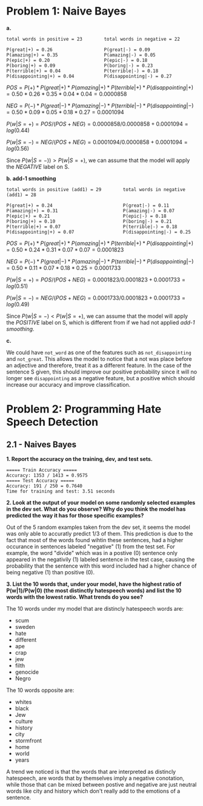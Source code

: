 # Problem 1: Naive Bayes

**a.**

```
total words in positive = 23        total words in negative = 22

P(great|+) = 0.26                   P(great|-) = 0.09
P(amazing|+) = 0.35                 P(amazing|-) = 0.05
P(epic|+) = 0.20                    P(epic|-) = 0.18
P(boring|+) = 0.09                  P(boring|-) = 0.23
P(terrible|+) = 0.04                P(terrible|-) = 0.18
P(disappointing|+) = 0.04           P(disappointing|-) = 0.27
```

$POS = P(+) * P(great|+) * P(amazing|+) * P(terrible|+) * P(disappointing|+) = 0.50 * 0.26 * 0.35 * 0.04 * 0.04 = 0.0000858$

$NEG = P(-) * P(great|-) * P(amazing|-) * P(terrible|-) * P(disappointing|-) = 0.50 * 0.09 * 0.05 * 0.18 * 0.27 = 0.0001094$

$P(w|S = +) = POS/(POS+NEG) = 0.0000858/0.0000858+0.0001094 = log(0.44)$

$P(w|S = -) = NEG/(POS+NEG) = 0.0001094/0.0000858+0.0001094 = log(0.56)$

Since $P(w|S = -)) > P(w|S = +)$, we can assume that the model will apply the _NEGATIVE_ label on S.

**b. add-1 smoothing**

```
total words in positive (add1) = 29        total words in negative (add1) = 28

P(great|+) = 0.24                          P(great|-) = 0.11
P(amazing|+) = 0.31                        P(amazing|-) = 0.07
P(epic|+) = 0.21                           P(epic|-) = 0.18
P(boring|+) = 0.10                         P(boring|-) = 0.21
P(terrible|+) = 0.07                       P(terrible|-) = 0.18
P(disappointing|+) = 0.07                  P(disappointing|-) = 0.25
```

$POS = P(+) * P(great|+) * P(amazing|+) * P(terrible|+) * P(disappointing|+) = 0.50 * 0.24 * 0.31 * 0.07 * 0.07 = 0.0001823$

$NEG = P(-) * P(great|-) * P(amazing|-) * P(terrible|-) * P(disappointing|-) = 0.50 * 0.11 * 0.07 * 0.18 * 0.25 = 0.0001733$

$P(w|S = +) = POS/(POS+NEG) = 0.0001823/0.0001823+0.0001733 = log(0.51)$

$P(w|S = -) = NEG/(POS+NEG) = 0.0001733/0.0001823+0.0001733 = log(0.49)$

Since $P(w|S = -) < P(w|S = +)$, we can assume that the model will apply the _POSITIVE_ label on S, which is different from if we had not applied _add-1 smoothing_.

**c.**

We could have `not_word` as one of the features such as `not_disappointing` and `not_great`. This allows the model to notice that a not was place before an adjective and therefore, treat it as a different feature. In the case of the sentence S given, this should improve our positive probability since it will no longer see `disappointing` as a negative feature, but a positive which should increase our accuracy and improve classification.

# Problem 2: Programming Hate Speech Detection

## 2.1 - Naives Bayes

**1. Report the accuracy on the training, dev, and test sets.**

```
===== Train Accuracy =====
Accuracy: 1353 / 1413 = 0.9575
===== Test Accuracy =====
Accuracy: 191 / 250 = 0.7640
Time for training and test: 3.51 seconds
```

**2. Look at the output of your model on some randomly selected examples in the dev set. What do you observe? Why do you think the model has predicted the way it has for those specific examples?**

Out of the 5 random examples taken from the dev set, it seems the model was only able to accuratly predict 1/3 of them. This prediction is due to the fact that most of the words found wihtin these sentences, had a higher occurance in sentences labeled "negative" (1) from the test set. For example, the word "divide" which was in a postive (0) sentence only appeared in the negativily (1) labeled sentence in the test case, causing the probability that the sentence with this word included had a higher chance of being negative (1) than positive (0).

**3. List the 10 words that, under your model, have the highest ratio of P(w|1)/P(w|0) (the most distinctly hatespeech words) and list the 10 words with the lowest ratio. What trends do you see?**

The 10 words under my model that are distincly hatespeech words are:

- scum
- sweden
- hate
- different
- ape
- crap
- jew
- filth
- genocide
- Negro

The 10 words opposite are:

- whites
- black
- Jew
- culture
- history
- city
- stormfront
- home
- world
- years

A trend we noticed is that the words that are interpreted as distincly hatespeech, are words that by themselves imply a negative conotation, while those that can be mixed between postive and negative are just neutral words like city and history which don't really add to the emotions of a sentence.
